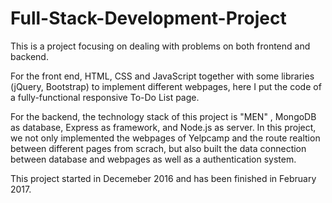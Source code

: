 # Full-Stack-Development-Project

This is a project focusing on dealing with problems on both frontend and backend.

For the front end, HTML, CSS and JavaScript together with some libraries (jQuery, Bootstrap) to implement different webpages, here I put the
code of a fully-functional responsive To-Do List page.

For the backend, the technology stack of this project is "MEN" , MongoDB as database, Express as framework, and Node.js as server. In this project, we not only implemented the webpages of Yelpcamp and the route realtion between different pages from scrach, but also built the data connection between database and webpages as well as a authentication system.

This project started in Decemeber 2016 and has been finished in February 2017.
